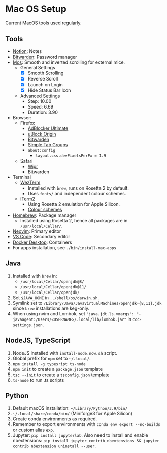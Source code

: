# Mac OS Setup

Current MacOS tools used regularly.

## Tools

- [Notion](https://www.notion.so/product?fredir=1): Notes
- [Bitwarden](https://bitwarden.com): Password manager
- [Mos](https://mos.caldis.me/): Smooth and inverted scrolling for external mice.
  - General Settings
    - [x] Smooth Scrolling
    - [x] Reverse Scroll
    - [x] Launch on Login
    - [x] Hide Status Bar Icon
  - Advanced Settings
    - Step: 10.00
    - Speed: 6.69
    - Duration: 3.90
- Browser:
  - Firefox
    - [AdBlocker Ultimate](https://addons.mozilla.org/en-GB/firefox/addon/adblocker-ultimate/)
    - [uBlock Origin](https://addons.mozilla.org/en-GB/firefox/addon/ublock-origin/)
    - [Bitwarden](https://addons.mozilla.org/en-GB/firefox/addon/bitwarden-password-manager/)
    - [Simple Tab Groups](https://addons.mozilla.org/en-GB/firefox/addon/simple-tab-groups/)
    - `about:config`
      - `layout.css.devPixelsPerPx = 1.9`
  - Safari
    - [Wipr](https://apps.apple.com/us/app/wipr/id1320666476?mt=12)
    - Bitwarden
- Terminal
  - [WezTerm](https://wezfurlong.org/wezterm/index.html)
    - Installed with `brew`, runs on Rosetta 2 by default.
    - Uses `fonts/` and independent colour schemes.
  - [iTerm2](https://iterm2.com)
    - Using Rosetta 2 emulation for Apple Silicon.
    - [Colour schemes](https://github.com/mbadolato/iTerm2-Color-Schemes)
- [Homebrew](https://brew.sh): Package manager
  - Installed using Rosetta 2, hence all packages are in `/usr/local/Cellar/`.
- [Neovim](https://neovim.io): Primary editor
- [VS Code](https://code.visualstudio.com): Secondary editor
- [Docker Desktop](https://www.docker.com/products/docker-desktop): Containers
- For apps installation, see `./bin/install-mac-apps`

## Java

1.  Installed with `brew` in:
    - `/usr/local/Cellar/openjdk@8/`
    - `/usr/local/Cellar/openjdk@11/`
    - `/usr/local/Cellar/openjdk/`
2.  Set `$JAVA_HOME` in `../shell/os/darwin.sh`.
3.  Symlink set to `/Library/Java/JavaVirtualMachines/openjdk-{8,11}.jdk` since `brew` installations are keg-only.
4.  When using nvim and Lombok, set `"java.jdt.ls.vmargs": "-javaagent:/Users/<USERNAME>/.local/lib/lombok.jar"` in `coc-settings.json`.

## NodeJS, TypeScript

1. NodeJS installed with `install-node.now.sh` script.
2. Global prefix for `npm` set to `~/.local/`.
3. `npm install -g typesript ts-node`
4. `npm init` to create a `package.json` template
5. `tsc --init` to create a `tsconfig.json` template
6. `ts-node` to run .ts scripts

## Python

1.  Default macOS installation: `~/Library/Python/3.9/bin/`
2.  `~/.local/share/conda/bin/` (Miniforge3 for Apple Silicon)
3.  Create conda environments as required.
4.  Remember to export environments with `conda env export --no-builds` or custom alias `exp`.
5.  Jupyter: `pip install jupyterlab`. Also need to install and enable nbextensions: `pip install jupyter_contrib_nbextensions && jupyter contrib nbextension uninstall --user`.
